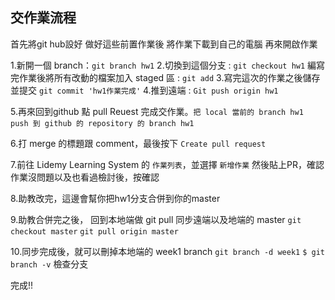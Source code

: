 ## 交作業流程
首先將git hub設好 做好這些前置作業後
將作業下載到自己的電腦 再來開啟作業

1.新開一個 branch：`git branch hw1`
2.切換到這個分支 : `git checkout hw1`
編寫完作業後將所有改動的檔案加入 staged 區 : `git add`
3.寫完這次的作業之後儲存並提交 `git commit 'hw1作業完成'`
4.推到遠端 : `Git push origin hw1` 


5.再來回到github 點 pull Reuest 完成交作業。`把 local 當前的 branch hw1 push 到 github 的 repository 的 branch hw1`

6.打 merge 的標題跟 comment，最後按下 `Create pull request`

7.前往 Lidemy Learning System 的 `作業列表`，並選擇 `新增作業` 然後貼上PR，確認作業沒問題以及也看過檢討後，按確認

8.助教改完，這邊會幫你把hw1分支合併到你的master

9.助教合併完之後，
回到本地端做 git pull 同步遠端以及地端的 master
`git checkout master`
`git pull origin master`

10.同步完成後，就可以刪掉本地端的 week1 branch
`git branch -d week1`
`$ git branch -v` 檢查分支


完成!!